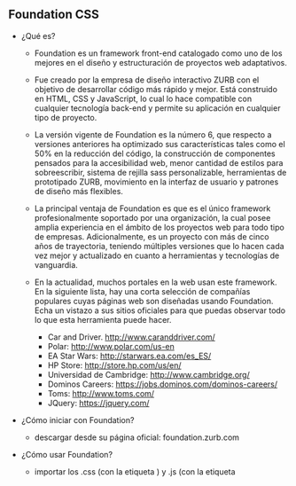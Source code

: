 ## Foundation CSS

- ¿Qué es?

	- Foundation es un framework front-end catalogado como uno de los mejores en el diseño y estructuración de proyectos web adaptativos.

	- Fue creado por la empresa de diseño interactivo ZURB con el objetivo de desarrollar código más rápido y mejor. Está construido en HTML, CSS y JavaScript, lo cual lo hace compatible con cualquier tecnología back-end y permite su aplicación en cualquier tipo de proyecto.
	- La versión vigente de Foundation es la número 6, que respecto a versiones anteriores ha optimizado sus características tales como el 50% en la reducción del código, la construcción de componentes pensados para la accesibilidad web, menor cantidad de estilos para sobreescribir, sistema de rejilla sass personalizable, herramientas de prototipado ZURB, movimiento en la interfaz de usuario y patrones de diseño más flexibles.

	- La principal ventaja de Foundation es que es el único framework profesionalmente soportado por una organización, la cual posee amplia experiencia en el ámbito de los proyectos web para todo tipo de empresas. Adicionalmente, es un proyecto con más de cinco años de trayectoria, teniendo múltiples versiones que lo hacen cada vez mejor y actualizado en cuanto a herramientas y tecnologías de vanguardia.

	- En la actualidad, muchos portales en la web usan este framework. En la siguiente lista, hay una corta selección de compañías populares cuyas páginas web son diseñadas usando Foundation. Echa un vistazo a sus sitios oficiales para que puedas observar todo lo que esta herramienta puede hacer.

		- Car and Driver. http://www.caranddriver.com/
		- Polar: http://www.polar.com/us-en
		- EA Star Wars: http://starwars.ea.com/es_ES/
		- HP Store: http://store.hp.com/us/en/
		- Universidad de Cambridge: http://www.cambridge.org/
		- Dominos Careers: https://jobs.dominos.com/dominos-careers/
		- Toms: http://www.toms.com/
		- JQuery: https://jquery.com/

- ¿Cómo iniciar con Foundation?

	- descargar desde su página oficial: foundation.zurb.com

- ¿Cómo usar Foundation?

	- importar los .css (con la etiqueta <link>) y .js (con la etiqueta <script>) en nuestro .html

- Conceptos básicos de Grid

	- Ejemplo:

	`

		<div class="row">
			<div class="column (small/medium/large)-(1..12)">
				<div class="column small-4 medium-3 large-7">Ejemplo</div>
				<div class="row column">Columna de la totalidad del ancho</div>
				<div class="expanded row">Columna expandida</div>
			</div>
		</div>

	`

- Opciones de columna de Grid:

	- (small/medium/large)-offset-3: Permite mover bloques hacia la derecha de la rejilla. "Prefijo adaptativo"-"offset"-(numero de filas).
	- la clase end nos permite dejar espacio al final de la fila.
		- Ejemplo:
		`

			<div class="medium-3 large-3 end columns">Bloque</div>

		`